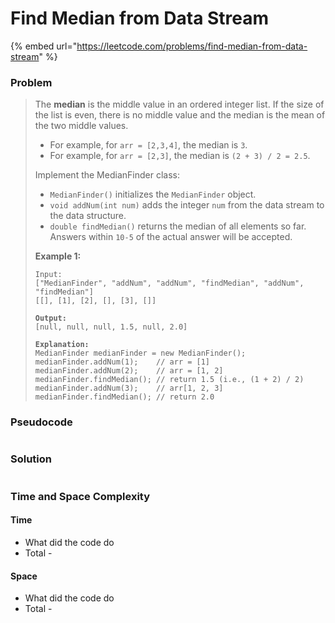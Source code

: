# Find Median from Data Stream

{% embed url="https://leetcode.com/problems/find-median-from-data-stream" %}

### Problem

> The **median** is the middle value in an ordered integer list. If the size of the list is even, there is no middle value and the median is the mean of the two middle values.
>
> * For example, for `arr = [2,3,4]`, the median is `3`.
> * For example, for `arr = [2,3]`, the median is `(2 + 3) / 2 = 2.5`.
>
> Implement the MedianFinder class:
>
> * `MedianFinder()` initializes the `MedianFinder` object.
> * `void addNum(int num)` adds the integer `num` from the data stream to the data structure.
> * `double findMedian()` returns the median of all elements so far. Answers within `10-5` of the actual answer will be accepted.
>
> &#x20;
>
> **Example 1:**
>
> <pre><code>Input:
> ["MedianFinder", "addNum", "addNum", "findMedian", "addNum", "findMedian"]
> [[], [1], [2], [], [3], []]
>
> <strong>Output:
> </strong>[null, null, null, 1.5, null, 2.0]
>
> <strong>Explanation:
> </strong>MedianFinder medianFinder = new MedianFinder();
> medianFinder.addNum(1);    // arr = [1]
> medianFinder.addNum(2);    // arr = [1, 2]
> medianFinder.findMedian(); // return 1.5 (i.e., (1 + 2) / 2)
> medianFinder.addNum(3);    // arr[1, 2, 3]
> medianFinder.findMedian(); // return 2.0</code></pre>

### Pseudocode

```
```

### Solution

```
```

### Time and Space Complexity

#### Time

* What did the code do
* Total -

#### Space

* What did the code do
* Total -
